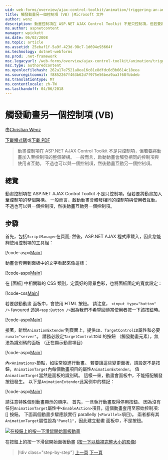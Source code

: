 ```yaml
---
uid: web-forms/overview/ajax-control-toolkit/animation/triggering-an-animation-in-another-control-vb
title: 觸發動畫另一個控制項 (VB) |Microsoft 文件
author: wenz
description: 動畫控制項在 ASP.NET AJAX Control Toolkit 不是只控制項，但若要將動畫加入至控制項的整個架構。 一般而言，啟動...
ms.author: aspnetcontent
manager: wpickett
ms.date: 06/02/2008
ms.topic: article
ms.assetid: 25ebaf1f-5a9f-423d-98c7-1d694e93664f
ms.technology: dotnet-webforms
ms.prod: .net-framework
msc.legacyurl: /web-forms/overview/ajax-control-toolkit/animation/triggering-an-animation-in-another-control-vb
msc.type: authoredcontent
ms.openlocfilehash: 262a17e7521a8ea16c81e8dfdc6d3b6614c18eea
ms.sourcegitcommit: f8852267f463b62d7f975e56bea9aa3f68fbbdeb
ms.translationtype: MT
ms.contentlocale: zh-TW
ms.lasthandoff: 04/06/2018
---
```

<a name="triggering-an-animation-in-another-control-vb"></a>觸發動畫另一個控制項 (VB)
====================
由[Christian Wenz](https://github.com/wenz)

[下載程式碼](http://download.microsoft.com/download/f/9/a/f9a26acd-8df4-4484-8a18-199e4598f411/Animation8.vb.zip)或[下載 PDF](http://download.microsoft.com/download/6/7/1/6718d452-ff89-4d3f-a90e-c74ec2d636a3/animation8VB.pdf)

> 動畫控制項在 ASP.NET AJAX Control Toolkit 不是只控制項，但若要將動畫加入至控制項的整個架構。 一般而言，啟動動畫會觸發相同的控制項與使用者互動。 不過也可以與一個控制項，然後動畫互動另一個控制項。


## <a name="overview"></a>總覽

動畫控制項在 ASP.NET AJAX Control Toolkit 不是只控制項，但若要將動畫加入至控制項的整個架構。 一般而言，啟動動畫會觸發相同的控制項與使用者互動。 不過也可以與一個控制項，然後動畫互動另一個控制項。

## <a name="steps"></a>步驟

首先，包括`ScriptManager`在頁面; 然後，ASP.NET AJAX 程式庫載入，因此您能夠使用控制項的工具組：

[!code-aspx[Main](triggering-an-animation-in-another-control-vb/samples/sample1.aspx)]

動畫會套用到面板中的文字看起來像這樣：

[!code-aspx[Main](triggering-an-animation-in-another-control-vb/samples/sample2.aspx)]

在 [面板] 中相關聯的 CSS 類別，定義好的背景色彩，也將面板固定的寬度設定：

[!code-css[Main](triggering-an-animation-in-another-control-vb/samples/sample3.css)]

若要啟動動畫 面板中，會使用 HTML 按鈕。 請注意， `<input type="button" />` favoured 透過`<asp:Button />`因為我們不希望回傳當使用者按一下該按鈕時。

[!code-aspx[Main](triggering-an-animation-in-another-control-vb/samples/sample4.aspx)]

接著，新增`AnimationExtender`到頁面上，提供`ID`、`TargetControlID`屬性和必要`runat="server"`。 請務必設定`TargetControlID`id 的按鈕 （觸發動畫元素），無法為識別碼的面板 （正在顯示動畫項目）

[!code-aspx[Main](triggering-an-animation-in-another-control-vb/samples/sample5.aspx)]

內`<Animations>`節點，如往常般進行動畫。 若要讓這些變更面板，請設定不是按鈕，`AnimationTarget`內每個動畫項目的屬性`AnimationExtender`。 值`AnimationTarget`當然是面板的識別碼。 這樣一來，動畫會面板中，不能搭配觸發按鈕發生。 以下是`AnimationExtender`此案例中的標記：

[!code-aspx[Main](triggering-an-animation-in-another-control-vb/samples/sample6.aspx)]

請注意特殊個別動畫顯示的順序。 首先，一旦執行動畫取得停用按鈕。 因為沒有任何`AnimationTarget`屬性中`<EnableAction>`項目，這個動畫套用至原始控制項: [] 按鈕。 下面兩個動畫步驟應該實行 parallelly (`<Parallel>`項目)。 兩者都有其`AnimationTarget`屬性設為`"Panel1"`，因此建立動畫 面板中，不是按鈕。


[![在按鈕上的按一下滑鼠開始面板動畫](triggering-an-animation-in-another-control-vb/_static/image2.png)](triggering-an-animation-in-another-control-vb/_static/image1.png)

在按鈕上的按一下滑鼠開始面板動畫 ([按一下以檢視完整大小的影像](triggering-an-animation-in-another-control-vb/_static/image3.png))

> [!div class="step-by-step"]
> [上一頁](disabling-actions-during-animation-vb.md)
> [下一頁](modifying-animations-from-the-server-side-vb.md)
